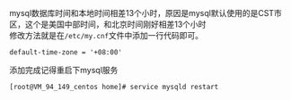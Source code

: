 mysql数据库时间和本地时间相差13个小时，原因是mysql默认使用的是CST市区，这个是美国中部时间，和北京时间刚好相差13个小时  
修改方法就是在`/etc/my.cnf`文件中添加一行代码即可。
```
default-time-zone = '+08:00' 
```
添加完成记得重启下mysql服务
```
[root@VM_94_149_centos home]# service mysqld restart
```
